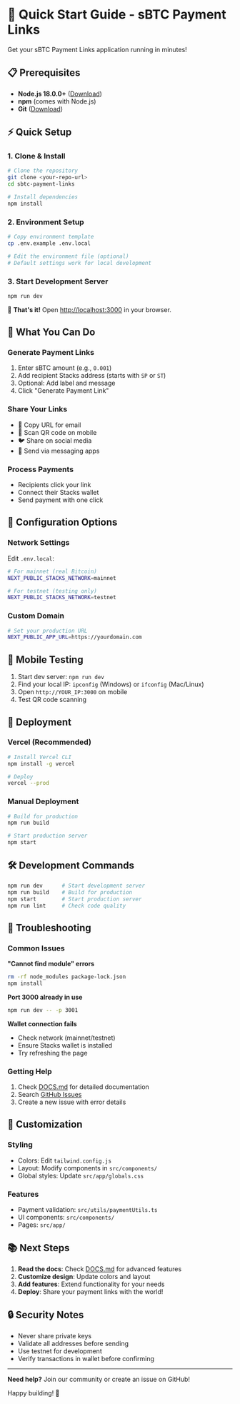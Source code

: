 # 🚀 Quick Start Guide - sBTC Payment Links

Get your sBTC Payment Links application running in minutes!

## 📋 Prerequisites

- **Node.js 18.0.0+** ([Download](https://nodejs.org/))
- **npm** (comes with Node.js)
- **Git** ([Download](https://git-scm.com/))

## ⚡ Quick Setup

### 1. Clone & Install

```bash
# Clone the repository
git clone <your-repo-url>
cd sbtc-payment-links

# Install dependencies
npm install
```

### 2. Environment Setup

```bash
# Copy environment template
cp .env.example .env.local

# Edit the environment file (optional)
# Default settings work for local development
```

### 3. Start Development Server

```bash
npm run dev
```

🎉 **That's it!** Open [http://localhost:3000](http://localhost:3000) in your browser.

## 🎯 What You Can Do

### Generate Payment Links
1. Enter sBTC amount (e.g., `0.001`)
2. Add recipient Stacks address (starts with `SP` or `ST`)
3. Optional: Add label and message
4. Click "Generate Payment Link"

### Share Your Links
- 📧 Copy URL for email
- 📱 Scan QR code on mobile
- 🐦 Share on social media
- 💬 Send via messaging apps

### Process Payments
- Recipients click your link
- Connect their Stacks wallet
- Send payment with one click

## 🔧 Configuration Options

### Network Settings

Edit `.env.local`:

```bash
# For mainnet (real Bitcoin)
NEXT_PUBLIC_STACKS_NETWORK=mainnet

# For testnet (testing only)
NEXT_PUBLIC_STACKS_NETWORK=testnet
```

### Custom Domain

```bash
# Set your production URL
NEXT_PUBLIC_APP_URL=https://yourdomain.com
```

## 📱 Mobile Testing

1. Start dev server: `npm run dev`
2. Find your local IP: `ipconfig` (Windows) or `ifconfig` (Mac/Linux)
3. Open `http://YOUR_IP:3000` on mobile
4. Test QR code scanning

## 🚀 Deployment

### Vercel (Recommended)

```bash
# Install Vercel CLI
npm install -g vercel

# Deploy
vercel --prod
```

### Manual Deployment

```bash
# Build for production
npm run build

# Start production server
npm start
```

## 🛠️ Development Commands

```bash
npm run dev      # Start development server
npm run build    # Build for production
npm start        # Start production server
npm run lint     # Check code quality
```

## 🐛 Troubleshooting

### Common Issues

**"Cannot find module" errors**
```bash
rm -rf node_modules package-lock.json
npm install
```

**Port 3000 already in use**
```bash
npm run dev -- -p 3001
```

**Wallet connection fails**
- Check network (mainnet/testnet)
- Ensure Stacks wallet is installed
- Try refreshing the page

### Getting Help

1. Check [DOCS.md](./DOCS.md) for detailed documentation
2. Search [GitHub Issues](https://github.com/your-username/sbtc-payment-links/issues)
3. Create a new issue with error details

## 🎨 Customization

### Styling
- Colors: Edit `tailwind.config.js`
- Layout: Modify components in `src/components/`
- Global styles: Update `src/app/globals.css`

### Features
- Payment validation: `src/utils/paymentUtils.ts`
- UI components: `src/components/`
- Pages: `src/app/`

## 📚 Next Steps

1. **Read the docs**: Check [DOCS.md](./DOCS.md) for advanced features
2. **Customize design**: Update colors and layout
3. **Add features**: Extend functionality for your needs
4. **Deploy**: Share your payment links with the world!

## 🔒 Security Notes

- Never share private keys
- Validate all addresses before sending
- Use testnet for development
- Verify transactions in wallet before confirming

---

**Need help?** Join our community or create an issue on GitHub!

Happy building! 🎉
